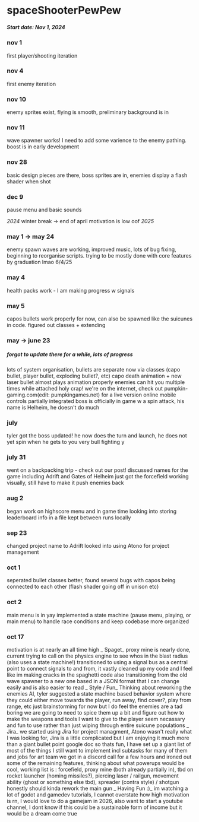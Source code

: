 # spaceShooterPewPew

##### Start date: Nov 1, 2024

### nov 1 
first player/shooting iteration  
### nov 4 
first enemy iteration
### nov 10 
enemy sprites exist, flying is smooth, preliminary background is in
### nov 11
wave spawner works! I need to add some varience to the enemy pathing. boost is in early development
### nov 28
basic design pieces are there, boss sprites are in, enemies display a flash shader when shot
### dec 9
pause menu and basic sounds

*2024*
winter break  -> end of april  motivation is low oof
*2025*

### may 1 -> may 24  
enemy spawn waves are working, improved music, lots of bug fixing, beginning to reorganise scripts. 
   trying to be mostly done with core features by graduation    lmao 6/4/25
### may 4 
health packs work - I am making progress w signals
### may 5 
capos bullets work properly for now, can also be spawned like the suicunes in code. figured out classes + extending

### may  -> june 23 
##### forgot to update there for a while, lots of progress
lots of system organisation, bullets are separate now via classes (capo bullet, player bullet, exploding bullet?, etc)
capo death animation + new laser bullet almost plays animation properly
enemies can hit you multiple times while attached
holy crap! we're on the internet, check out pumpkin-gaming.com(edit: pumpkingames.net) for a live version
online mobile controls partially integrated
boss is officially in game w a spin attack, his name is Helheim, he doesn't do much

### july
tyler got the boss updated!
he now does the turn and launch, he does not yet spin when he gets to you
very bull fighting y

### july 31
went on a backpacking trip - check out our post!
discussed names for the game including Adrift and Gates of Helheim
just got the forcefield working visually, still have to make it push enemies back

### aug 2
began work on highscore menu and in game time
looking into storing leaderboard info in a file kept between runs locally

### sep 23
changed project name to Adrift
looked into using Atono for project management

### oct 1
seperated bullet classes better, found several bugs with capos being connected to each other (flash shader going off in unison etc)

### oct 2
main menu is in yay
implemented a state machine (pause menu, playing, or main menu) to handle race conditions and keep codebase more organized

### oct 17
motivation is at nearly an all time high
_ Spaget_
proxy mine is nearly done, current trying to call on the physics engine to see whos in the blast radius (also uses a state machine!)
transitioned to using a signal bus as a central point to connect signals to and from, it vastly cleaned up my code and I feel like
im making cracks in the spaghetti code
also transitioning from the old wave spawner to a new one based in a JSON format that I can change easily and is also easier to read
_ Style / Fun_
Thinking about reworking the enemies AI, tyler suggested a state machine based behavior system where they could either move towards
the player, run away, find cover?, play from range, etc  just brainstorming for now but I do feel the enemies are a tad boring
we are going to need to spice them up a bit and figure out how to make the weapons and tools I want to give to the player seem 
necassary and fun to use rather than just wiping through entire suicune populations
_ Jira_
we started using Jira for project managment, Atono wasn't really what I was looking for, Jira is a little complicated but I am enjoying
it much more than a giant bullet point google doc so thats fun, I have set up a giant list of most of the things I still want to implement
incl subtasks for many of them and jobs for art team
we got in a discord call for a few hours and ironed out some of the remaining features, thinking about what powerups would be cool,
working list is : forcefield, proxy mine (both already partially in), tbd on rocket launcher (homing missiles?), piercing laser / railgun, 
movement ability (ghost or something else tbd), spreader (contra style) / shotgun
honestly should kinda rework the main gun
_ Having Fun :)_
im watching a lot of godot and gamedev tutorials, I cannot overstate how high motivation is rn, I would love to do a gamejam in 2026,
also want to start a youtube channel, I dont know if this could be a sustainable form of income but it would be a dream come true
